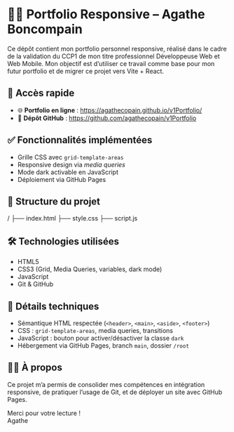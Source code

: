 # 🧑‍💻 Portfolio Responsive – Agathe Boncompain

Ce dépôt contient mon portfolio personnel responsive, réalisé dans le cadre de la validation du CCP1 de mon titre professionnel Développeuse Web et Web Mobile.
Mon objectif est d’utiliser ce travail comme base pour mon futur portfolio et de migrer ce projet vers Vite + React.

## 🔗 Accès rapide

- 🌐 **Portfolio en ligne** : https://agathecopain.github.io/v1Portfolio/ 
- 📁 **Dépôt GitHub** : https://github.com/agathecopain/v1Portfolio

## ✅ Fonctionnalités implémentées

- Grille CSS avec `grid-template-areas`
- Responsive design via *media queries*
- Mode dark activable en JavaScript
- Déploiement via GitHub Pages

## 🧱 Structure du projet

/
├── index.html
├── style.css 
├── script.js

## 🛠️ Technologies utilisées

- HTML5  
- CSS3 (Grid, Media Queries, variables, dark mode)  
- JavaScript  
- Git & GitHub

## 📄 Détails techniques

- Sémantique HTML respectée (`<header>`, `<main>`, `<aside>`, `<footer>`)
- CSS : `grid-template-areas`, media queries, transitions
- JavaScript : bouton pour activer/désactiver la classe `dark`
- Hébergement via GitHub Pages, branch `main`, dossier `/root`

## 🙋‍♀️ À propos

Ce projet m’a permis de consolider mes compétences en intégration responsive, de pratiquer l’usage de Git, et de déployer un site avec GitHub Pages.

Merci pour votre lecture !  
Agathe
